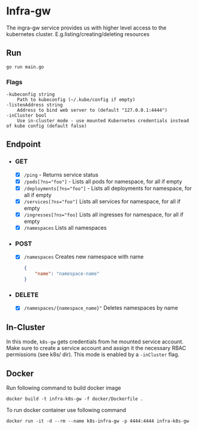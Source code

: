 # Infra-gw

The ingra-gw service provides us with higher level access to the kubernetes cluster. E.g.listing/creating/deleting resources

## Run 

`go run main.go`

### Flags 

```shell
-kubeconfig string
    Path to kubeconfig (~/.kube/config if empty)
-listenAddress string
    Address to bind web server to (default "127.0.0.1:4444")
-inCluster bool
    Use in-cluster mode - use mounted Kubernetes credentials instead of kube config (default false)
```

## Endpoint

* ### GET

    - [X] `/ping`               - Returns service status
    - [X] `/pods[?ns="foo"]`    - Lists all pods for namespace, for all if empty
    - [X] `/deployments[?ns="foo"]` - Lists all deployments for namespace, for all if empty
    - [X] `/services[?ns="foo"]` Lists all services for namespace, for all if empty
    - [X] `/ingresses[?ns="foo]` Lists all ingresses for namespace, for all if empty
    - [X] `/namespaces` Lists all namespaces  

* ### POST

    - [X] `/namespaces` Creates new namespace with name
        ```json
        {
            "name": "namespace-name"
        }
        ```

* ### DELETE
    - [X] `/namespaces/{namespace_name}"` Deletes namespaces by name


## In-Cluster
In this mode, `k8s-gw` gets credentials from he mounted service account.
Make sure to create a service account and assign it the necessary RBAC permissions (see k8s/
dir). This mode is enabled by a `-inCluster` flag.

## Docker

Run following command to build docker image

```shell
docker build -t infra-k8s-gw -f docker/Dockerfile . 
```

To run docker container use following command

```shell
docker run -it -d --rm --name k8s-infra-gw -p 4444:4444 infra-k8s-gw
```
